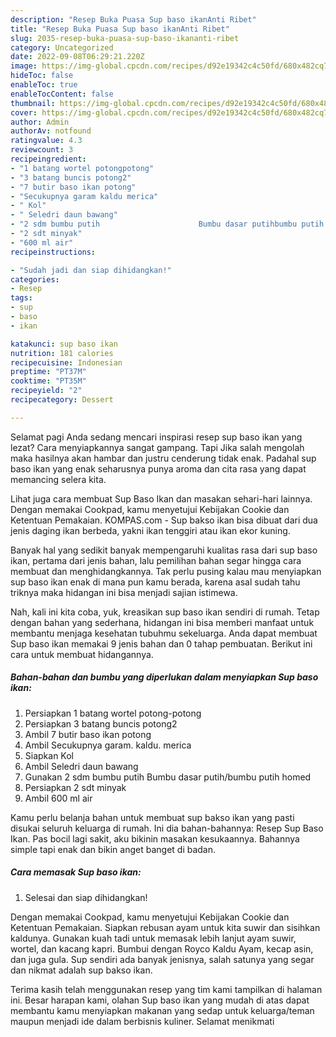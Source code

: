 ```yaml
---
description: "Resep Buka Puasa Sup baso ikanAnti Ribet"
title: "Resep Buka Puasa Sup baso ikanAnti Ribet"
slug: 2035-resep-buka-puasa-sup-baso-ikananti-ribet
category: Uncategorized
date: 2022-09-08T06:29:21.220Z
image: https://img-global.cpcdn.com/recipes/d92e19342c4c50fd/680x482cq70/sup-baso-ikan-foto-resep-utama.jpg
hideToc: false
enableToc: true
enableTocContent: false
thumbnail: https://img-global.cpcdn.com/recipes/d92e19342c4c50fd/680x482cq70/sup-baso-ikan-foto-resep-utama.jpg
cover: https://img-global.cpcdn.com/recipes/d92e19342c4c50fd/680x482cq70/sup-baso-ikan-foto-resep-utama.jpg
author: Admin
authorAv: notfound
ratingvalue: 4.3
reviewcount: 3
recipeingredient:
- "1 batang wortel potongpotong"
- "3 batang buncis potong2"
- "7 butir baso ikan potong"
- "Secukupnya garam kaldu merica"
- " Kol"
- " Seledri daun bawang"
- "2 sdm bumbu putih                      Bumbu dasar putihbumbu putih homed"
- "2 sdt minyak"
- "600 ml air"
recipeinstructions:

- "Sudah jadi dan siap dihidangkan!"
categories:
- Resep
tags:
- sup
- baso
- ikan

katakunci: sup baso ikan 
nutrition: 181 calories
recipecuisine: Indonesian
preptime: "PT37M"
cooktime: "PT35M"
recipeyield: "2"
recipecategory: Dessert

---
```



Selamat pagi Anda sedang mencari inspirasi resep sup baso ikan yang lezat? Cara menyiapkannya sangat gampang. Tapi Jika salah mengolah maka hasilnya akan hambar dan justru cenderung tidak enak. Padahal sup baso ikan yang enak seharusnya punya aroma dan cita rasa yang dapat memancing selera kita.


Lihat juga cara membuat Sup Baso Ikan dan masakan sehari-hari lainnya. Dengan memakai Cookpad, kamu menyetujui Kebijakan Cookie dan Ketentuan Pemakaian. KOMPAS.com - Sup bakso ikan bisa dibuat dari dua jenis daging ikan berbeda, yakni ikan tenggiri atau ikan ekor kuning.

Banyak hal yang sedikit banyak mempengaruhi kualitas rasa dari sup baso ikan, pertama dari jenis bahan, lalu pemilihan bahan segar hingga cara membuat dan menghidangkannya. Tak perlu pusing kalau mau menyiapkan sup baso ikan enak di mana pun kamu berada, karena asal sudah tahu triknya maka hidangan ini bisa menjadi sajian istimewa.


Nah, kali ini kita coba, yuk, kreasikan sup baso ikan sendiri di rumah. Tetap dengan bahan yang sederhana, hidangan ini bisa memberi manfaat untuk membantu menjaga kesehatan tubuhmu sekeluarga. Anda dapat membuat Sup baso ikan memakai 9 jenis bahan dan 0 tahap pembuatan. Berikut ini cara untuk membuat hidangannya.

<!--inarticleads1-->

##### Bahan-bahan dan bumbu yang diperlukan dalam menyiapkan Sup baso ikan:

1. Persiapkan 1 batang wortel potong-potong
1. Persiapkan 3 batang buncis potong2
1. Ambil 7 butir baso ikan potong
1. Ambil Secukupnya garam. kaldu. merica
1. Siapkan  Kol
1. Ambil  Seledri daun bawang
1. Gunakan 2 sdm bumbu putih                      Bumbu dasar putih/bumbu putih homed
1. Persiapkan 2 sdt minyak
1. Ambil 600 ml air


Kamu perlu belanja bahan untuk membuat sup bakso ikan yang pasti disukai seluruh keluarga di rumah. Ini dia bahan-bahannya: Resep Sup Baso Ikan. Pas bocil lagi sakit, aku bikinin masakan kesukaannya. Bahannya simple tapi enak dan bikin anget banget di badan. 

<!--inarticleads2-->

##### Cara memasak Sup baso ikan:


1. Selesai dan siap dihidangkan!

Dengan memakai Cookpad, kamu menyetujui Kebijakan Cookie dan Ketentuan Pemakaian. Siapkan rebusan ayam untuk kita suwir dan sisihkan kaldunya. Gunakan kuah tadi untuk memasak lebih lanjut ayam suwir, wortel, dan kacang kapri. Bumbui dengan Royco Kaldu Ayam, kecap asin, dan juga gula. Sup sendiri ada banyak jenisnya, salah satunya yang segar dan nikmat adalah sup bakso ikan. 

Terima kasih telah menggunakan resep yang tim kami tampilkan di halaman ini. Besar harapan kami, olahan Sup baso ikan yang mudah di atas dapat membantu kamu menyiapkan makanan yang sedap untuk keluarga/teman maupun menjadi ide dalam berbisnis kuliner. Selamat menikmati
